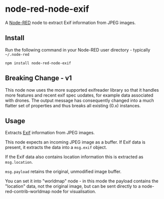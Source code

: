 node-red-node-exif
==================

A <a href="http://nodered.org" target="_new">Node-RED</a> node to extract Exif information from JPEG images.

Install
-------

Run the following command in your Node-RED user directory - typically `~/.node-red`

    npm install node-red-node-exif

## Breaking Change - v1

This node now uses the more supported exifreader library so that it handles more features and recent exif spec uodates, for example data associated with drones. The output message has consequently changed into a much flatter set of properties and thus breaks all existing (0.x) instances.

Usage
-----

Extracts <a href="http://en.wikipedia.org/wiki/Exchangeable_image_file_format">Exif</a> information from JPEG images.

This node expects an incoming JPEG image as a buffer. If Exif data is present, it extracts the data into a `msg.exif` object.

If the Exif data also contains location information this is extracted as `msg.location`.

`msg.payload` retains the original, unmodified image buffer.

You can set it into "worldmap" node - in this mode the payload contains the "location" data, not the original image, but can be sent directly to a node-red-contrib-worldmap node for visualisation.
